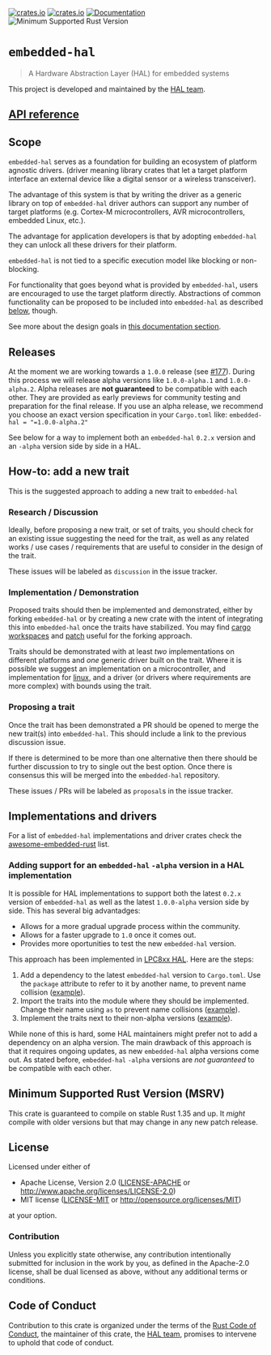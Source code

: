 [![crates.io](https://img.shields.io/crates/d/embedded-hal.svg)](https://crates.io/crates/embedded-hal)
[![crates.io](https://img.shields.io/crates/v/embedded-hal.svg)](https://crates.io/crates/embedded-hal)
[![Documentation](https://docs.rs/embedded-hal/badge.svg)](https://docs.rs/embedded-hal)
![Minimum Supported Rust Version](https://img.shields.io/badge/rustc-1.35+-blue.svg)

# `embedded-hal`

>  A Hardware Abstraction Layer (HAL) for embedded systems

This project is developed and maintained by the [HAL team][team].

## [API reference]

[API reference]: https://docs.rs/embedded-hal

## Scope

`embedded-hal` serves as a foundation for building an ecosystem of platform agnostic drivers.
(driver meaning library crates that let a target platform interface an external device like a digital
sensor or a wireless transceiver).

The advantage of this system is that by writing the driver as a generic library on top
of `embedded-hal` driver authors can support any number of target
platforms (e.g. Cortex-M microcontrollers, AVR microcontrollers, embedded Linux, etc.).

The advantage for application developers is that by adopting `embedded-hal` they can unlock all
these drivers for their platform.

`embedded-hal` is not tied to a specific execution model like blocking or non-blocking.

For functionality that goes beyond what is provided by `embedded-hal`, users are encouraged
to use the target platform directly. Abstractions of common functionality can be proposed to be
included into `embedded-hal` as described [below](#how-to-add-a-new-trait), though.

See more about the design goals in [this documentation section](https://docs.rs/embedded-hal/latest/embedded_hal/#design-goals).

## Releases

At the moment we are working towards a `1.0.0` release (see [#177]). During this process we will
release alpha versions like `1.0.0-alpha.1` and `1.0.0-alpha.2`.
Alpha releases are **not guaranteed** to be compatible with each other.
They are provided as early previews for community testing and preparation for the final release.
If you use an alpha release, we recommend you choose an exact version specification in your
`Cargo.toml` like: `embedded-hal = "=1.0.0-alpha.2"`

See below for a way to implement both an `embedded-hal` `0.2.x` version and an `-alpha` version
side by side in a HAL.

[#177]: https://github.com/rust-embedded/embedded-hal/issues/177

## How-to: add a new trait

This is the suggested approach to adding a new trait to `embedded-hal`

### Research / Discussion

Ideally, before proposing a new trait, or set of traits, you should check for an existing issue
suggesting the need for the trait, as well as any related works / use cases / requirements that
are useful to consider in the design of the trait.

These issues will be labeled as `discussion` in the issue tracker.

### Implementation / Demonstration

Proposed traits should then be implemented and demonstrated, either by forking `embedded-hal` or by creating a new crate with the intent of integrating this into `embedded-hal` once the traits have stabilized. You may find [cargo workspaces](https://doc.rust-lang.org/book/ch14-03-cargo-workspaces.html) and [patch](https://doc.rust-lang.org/edition-guide/rust-2018/cargo-and-crates-io/replacing-dependencies-with-patch.html) useful for the forking approach.

Traits should be demonstrated with at least *two* implementations on different platforms and *one* generic driver built on the trait. Where it is possible we suggest an implementation on a microcontroller, and implementation for [linux](https://github.com/rust-embedded/linux-embedded-hal), and a driver (or drivers where requirements are more complex) with bounds using the trait.

### Proposing a trait

Once the trait has been demonstrated a PR should be opened to merge the new trait(s) into `embedded-hal`. This should include a link to the previous discussion issue.

If there is determined to be more than one alternative then there should be further discussion to
try to single out the best option. Once there is consensus this will be merged into the `embedded-hal` repository.

These issues / PRs will be labeled as `proposal`s in the issue tracker.


## Implementations and drivers

For a list of `embedded-hal` implementations and driver crates check the [awesome-embedded-rust]
list.

[awesome-embedded-rust]: https://github.com/rust-embedded/awesome-embedded-rust#driver-crates

### Adding support for an `embedded-hal` `-alpha` version in a HAL implementation

It is possible for HAL implementations to support both the latest `0.2.x` version of `embedded-hal`
as well as the latest `1.0.0-alpha` version side by side. This has several big advantadges:
- Allows for a more gradual upgrade process within the community.
- Allows for a faster upgrade to `1.0` once it comes out.
- Provides more oportunities to test the new `embedded-hal` version.

This approach has been implemented in [LPC8xx HAL](https://github.com/lpc-rs/lpc8xx-hal). Here are the steps:

1. Add a dependency to the latest `embedded-hal` version to `Cargo.toml`.
   Use the `package` attribute to refer to it by another name, to prevent name collision
   ([example](https://github.com/lpc-rs/lpc8xx-hal/blob/a2b774e8a9ef025fb5119ddfb09e1b190e510896/Cargo.toml#L44-L46)).
2. Import the traits into the module where they should be implemented.
   Change their name using `as` to prevent name collisions
   ([example](https://github.com/lpc-rs/lpc8xx-hal/blob/a2b774e8a9ef025fb5119ddfb09e1b190e510896/src/gpio.rs#L49-L53)).
3. Implement the traits next to their non-alpha versions
   ([example](https://github.com/lpc-rs/lpc8xx-hal/blob/a2b774e8a9ef025fb5119ddfb09e1b190e510896/src/gpio.rs#L767-L782)).

While none of this is hard, some HAL maintainers might prefer not to add a dependency on an alpha version.
The main drawback of this approach is that it requires ongoing updates, as new `embedded-hal` alpha versions come out.
As stated before, `embedded-hal` `-alpha` versions are _not guaranteed_ to be compatible with each other.

## Minimum Supported Rust Version (MSRV)

This crate is guaranteed to compile on stable Rust 1.35 and up. It *might*
compile with older versions but that may change in any new patch release.

## License

Licensed under either of

- Apache License, Version 2.0 ([LICENSE-APACHE](LICENSE-APACHE) or
  http://www.apache.org/licenses/LICENSE-2.0)
- MIT license ([LICENSE-MIT](LICENSE-MIT) or http://opensource.org/licenses/MIT)

at your option.

### Contribution

Unless you explicitly state otherwise, any contribution intentionally submitted
for inclusion in the work by you, as defined in the Apache-2.0 license, shall be
dual licensed as above, without any additional terms or conditions.

## Code of Conduct

Contribution to this crate is organized under the terms of the [Rust Code of
Conduct][CoC], the maintainer of this crate, the [HAL team][team], promises
to intervene to uphold that code of conduct.

[CoC]: CODE_OF_CONDUCT.md
[team]: https://github.com/rust-embedded/wg#the-hal-team
